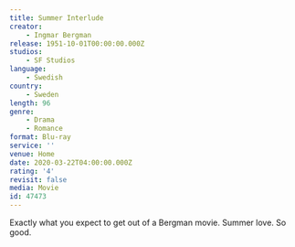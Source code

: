 ```yaml
---
title: Summer Interlude
creator:
    - Ingmar Bergman
release: 1951-10-01T00:00:00.000Z
studios:
    - SF Studios
language:
    - Swedish
country:
    - Sweden
length: 96
genre:
    - Drama
    - Romance
format: Blu-ray
service: ''
venue: Home
date: 2020-03-22T04:00:00.000Z
rating: '4'
revisit: false
media: Movie
id: 47473
---
```


Exactly what you expect to get out of a Bergman movie. Summer love. So good.
